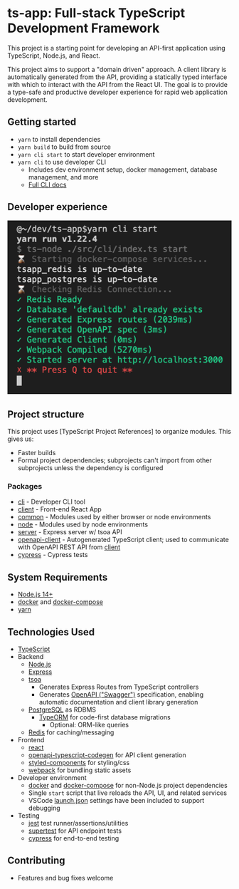 # ts-app: Full-stack TypeScript Development Framework

This project is a starting point for developing an API-first application using TypeScript, Node.js, and React.

This project aims to support a "domain driven" approach. A client library is automatically generated from the API, providing a statically typed interface with which to interact with the API from the React UI. The goal is to provide a type-safe and productive developer experience for rapid web application development.

## Getting started

- `yarn` to install dependencies
- `yarn build` to build from source
- `yarn cli start` to start developer environment
- `yarn cli` to use developer CLI
    - Includes dev environment setup, docker management, database management, and more
    - [Full CLI docs](./src/cli)

## Developer experience

![alt text](.docs/shell.png "Developer experience")

## Project structure

This project uses [TypeScript Project References] to organize modules. This gives us:
- Faster builds
- Formal project dependencies; subprojects can't import from other subprojects unless the dependency is configured

### Packages
- [cli](./src/cli) - Developer CLI tool
- [client](./src/client) - Front-end React App
- [common](./src/common) - Modules used by either browser or node environments
- [node](./src/node) - Modules used by node environments
- [server](./src/server) - Express server w/ tsoa API
- [openapi-client](./src/openapi-client) - Autogenerated TypeScript client; used to communicate with OpenAPI REST API from [client](./src/client)
- [cypress](./src/cypress) - Cypress tests

## System Requirements
- [Node.js 14+](https://nodejs.org/en/download/)
- [docker](https://www.docker.com) and [docker-compose](https://docs.docker.com/compose)
- [yarn](https://yarnpkg.com/en)

## Technologies Used
- [TypeScript](http://www.typescriptlang.org/)
- Backend
    - [Node.js](https://nodejs.org)
    - [Express](https://expressjs.com/)
    - [tsoa](https://github.com/lukeautry/tsoa)
        - Generates Express Routes from TypeScript controllers
        - Generates [OpenAPI ("Swagger")](https://swagger.io/docs/specification/about) specification, enabling automatic documentation and client library generation
    - [PostgreSQL](https://www.postgresql.org/) as RDBMS
        - [TypeORM](http://typeorm.io) for code-first database migrations
            - Optional: ORM-like queries
    - [Redis](https://redis.io/) for caching/messaging
- Frontend
    - [react](https://reactjs.org/)
    - [openapi-typescript-codegen](https://github.com/ferdikoomen/openapi-typescript-codegen) for API client generation
    - [styled-components](https://styled-components.com/) for styling/css
    - [webpack](https://webpack.js.org) for bundling static assets
- Developer environment
    - [docker](https://www.docker.com/) and [docker-compose](https://docs.docker.com/compose) for non-Node.js project dependencies
    - Single `start` script that live reloads the API, UI, and related services
    - VSCode [launch.json](./.vscode/launch.json) settings have been included to support debugging
- Testing
    - [jest](https://jestjs.io) test runner/assertions/utilities
    - [supertest](https://github.com/visionmedia/supertest) for API endpoint tests
    - [cypress](https://www.cypress.io/) for end-to-end testing

## Contributing
- Features and bug fixes welcome
